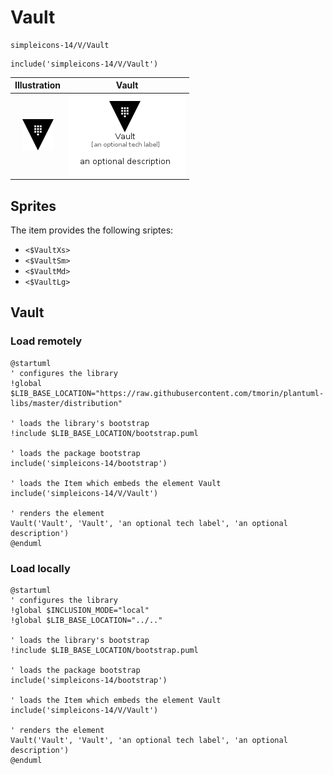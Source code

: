 # Vault


```text
simpleicons-14/V/Vault
```

```text
include('simpleicons-14/V/Vault')
```



| Illustration | Vault |
| :---: | :---: |
| ![illustration for Illustration](../../simpleicons-14/V/Vault.png) | ![illustration for Vault](../../simpleicons-14/V/Vault.Local.png) |



## Sprites
The item provides the following sriptes:

- `<$VaultXs>`
- `<$VaultSm>`
- `<$VaultMd>`
- `<$VaultLg>`





## Vault

### Load remotely
```plantuml
@startuml
' configures the library
!global $LIB_BASE_LOCATION="https://raw.githubusercontent.com/tmorin/plantuml-libs/master/distribution"

' loads the library's bootstrap
!include $LIB_BASE_LOCATION/bootstrap.puml

' loads the package bootstrap
include('simpleicons-14/bootstrap')

' loads the Item which embeds the element Vault
include('simpleicons-14/V/Vault')

' renders the element
Vault('Vault', 'Vault', 'an optional tech label', 'an optional description')
@enduml
```

### Load locally
```plantuml
@startuml
' configures the library
!global $INCLUSION_MODE="local"
!global $LIB_BASE_LOCATION="../.."

' loads the library's bootstrap
!include $LIB_BASE_LOCATION/bootstrap.puml

' loads the package bootstrap
include('simpleicons-14/bootstrap')

' loads the Item which embeds the element Vault
include('simpleicons-14/V/Vault')

' renders the element
Vault('Vault', 'Vault', 'an optional tech label', 'an optional description')
@enduml
```

